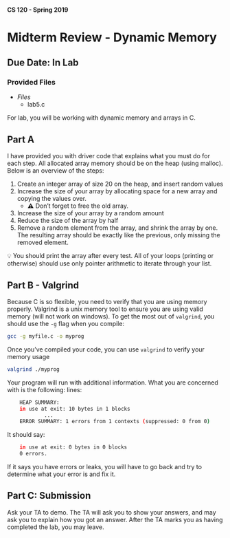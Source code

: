 #### CS 120 - Spring 2019
# Midterm Review - Dynamic Memory
## Due Date: In Lab

### Provided Files
* _Files_
    * lab5.c

For lab, you will be working with dynamic memory and arrays in C.

## Part A
 I have provided you with driver code that explains what you must do for each step. All allocated array memory should be on the heap (using malloc). Below is an overview of the steps:
1. Create an integer array of size 20 on the heap, and insert random values
2. Increase the size of your array by allocating space for a new array and copying the values over.
    * :warning: Don’t forget to free the old array.
3. Increase the size of your array by a random amount
4. Reduce the size of the array by half
5. Remove a random element from the array, and shrink the array by one. The resulting array should be exactly like the previous, only missing the removed element.

:bulb: You should print the array after every test. All of your loops (printing or otherwise) should use only pointer arithmetic to iterate through your list.

## Part B - Valgrind

Because C is so flexible, you need to verify that you are using memory properly. Valgrind is a unix memory tool to ensure you are using valid memory (will not work on windows). To get the most out of `valgrind`, you should use the `-g` flag when you compile:

```bash
gcc -g myfile.c -o myprog
```

Once you’ve compiled your code, you can use `valgrind` to verify your memory usage

```bash
valgrind ./myprog
```

Your program will run with additional information. What you are concerned with is the following: lines:

```bash
    HEAP SUMMARY:
    in use at exit: 10 bytes in 1 blocks
    		...
    ERROR SUMMARY: 1 errors from 1 contexts (suppressed: 0 from 0)
```

It should say:

```bash
    in use at exit: 0 bytes in 0 blocks
    0 errors.
```

If it says you have errors or leaks, you will have to go back and try to determine what your error is and fix it.

## Part C: Submission

Ask your TA to demo. The TA will ask you to show your answers, and may ask you to explain how you got an answer. After the TA marks you as having completed the lab, you may leave.
